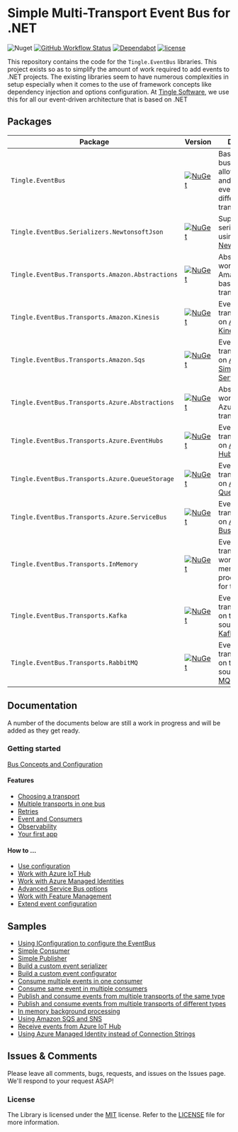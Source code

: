# Simple Multi-Transport Event Bus for .NET

![Nuget](https://img.shields.io/nuget/dt/Tingle.EventBus)
[![GitHub Workflow Status](https://github.com/tinglesoftware/eventbus/actions/workflows/release.yml/badge.svg)](https://github.com/tinglesoftware/eventbus/actions/workflows/release.yml)
[![Dependabot](https://badgen.net/badge/Dependabot/enabled/green?icon=dependabot)](https://dependabot.com/)
[![license](https://img.shields.io/github/license/tinglesoftware/eventbus.svg?style=flat-square)](LICENSE)

This repository contains the code for the `Tingle.EventBus` libraries. This project exists so as to simplify the amount of work required to add events to .NET projects. The existing libraries seem to have numerous complexities in setup especially when it comes to the use of framework concepts like dependency injection and options configuration. At [Tingle Software](https://tingle.software), we use this for all our event-driven architecture that is based on .NET

## Packages

|Package|Version|Description|
|--|--|--|
|`Tingle.EventBus`|[![NuGet](https://img.shields.io/nuget/v/Tingle.EventBus.svg)](https://www.nuget.org/packages/Tingle.EventBus/)|Base of the event bus library to allow you publish and consume events from different transports.|
|`Tingle.EventBus.Serializers.NewtonsoftJson`|[![NuGet](https://img.shields.io/nuget/v/Tingle.EventBus.Serializers.NewtonsoftJson.svg)](https://www.nuget.org/packages/Tingle.EventBus.Serializers.NewtonsoftJson/)|Support for serializing events using [Newtonsoft.Json](https://www.nuget.org/packages/Newtonsoft.Json/).|
|`Tingle.EventBus.Transports.Amazon.Abstractions`|[![NuGet](https://img.shields.io/nuget/v/Tingle.EventBus.Transports.Amazon.Abstractions.svg)](https://www.nuget.org/packages/Tingle.EventBus.Transports.Amazon.Abstractions/)|Abstractions for working with Amazon (AWS) based transports.|
|`Tingle.EventBus.Transports.Amazon.Kinesis`|[![NuGet](https://img.shields.io/nuget/v/Tingle.EventBus.Transports.Amazon.Kinesis.svg)](https://www.nuget.org/packages/Tingle.EventBus.Transports.Amazon.Kinesis/)|Event bus transport based on [Amazon Kinesis](https://aws.amazon.com/kinesis/).|
|`Tingle.EventBus.Transports.Amazon.Sqs`|[![NuGet](https://img.shields.io/nuget/v/Tingle.EventBus.Transports.Amazon.Sqs.svg)](https://www.nuget.org/packages/Tingle.EventBus.Transports.Amazon.Sqs/)|Event bus transport based on [Amazon Simple Queue Service](https://aws.amazon.com/sqs/).|
|`Tingle.EventBus.Transports.Azure.Abstractions`|[![NuGet](https://img.shields.io/nuget/v/Tingle.EventBus.Transports.Azure.Abstractions.svg)](https://www.nuget.org/packages/Tingle.EventBus.Transports.Azure.Abstractions/)|Abstractions for working with Azure based transports.|
|`Tingle.EventBus.Transports.Azure.EventHubs`|[![NuGet](https://img.shields.io/nuget/v/Tingle.EventBus.Transports.Azure.EventHubs.svg)](https://www.nuget.org/packages/Tingle.EventBus.Transports.Azure.EventHubs/)|Event bus transport based on [Azure Event Hubs](https://azure.microsoft.com/en-us/services/event-hubs/).|
|`Tingle.EventBus.Transports.Azure.QueueStorage`|[![NuGet](https://img.shields.io/nuget/v/Tingle.EventBus.Transports.Azure.QueueStorage.svg)](https://www.nuget.org/packages/Tingle.EventBus.Transports.Azure.QueueStorage/)|Event bus transport based on [Azure Storage Queues](https://azure.microsoft.com/en-us/services/storage/queues/).|
|`Tingle.EventBus.Transports.Azure.ServiceBus`|[![NuGet](https://img.shields.io/nuget/v/Tingle.EventBus.Transports.Azure.ServiceBus.svg)](https://www.nuget.org/packages/Tingle.EventBus.Transports.Azure.ServiceBus/)|Event bus transport based on [Azure Service Bus](https://azure.microsoft.com/en-us/services/service-bus/).|
|`Tingle.EventBus.Transports.InMemory`|[![NuGet](https://img.shields.io/nuget/v/Tingle.EventBus.Transports.InMemory.svg)](https://www.nuget.org/packages/Tingle.EventBus.Transports.InMemory/)|Event bus transport that works only in memory and in process, useful for testing.|
|`Tingle.EventBus.Transports.Kafka`|[![NuGet](https://img.shields.io/nuget/v/Tingle.EventBus.Transports.Kafka.svg)](https://www.nuget.org/packages/Tingle.EventBus.Transports.Kafka/)|Event bus transport based on the open source [Apache Kafka](https://kafka.apache.org/) platform.|
|`Tingle.EventBus.Transports.RabbitMQ`|[![NuGet](https://img.shields.io/nuget/v/Tingle.EventBus.Transports.RabbitMQ.svg)](https://www.nuget.org/packages/Tingle.EventBus.Transports.RabbitMQ/)|Event bus transport based on the open source [Rabbit MQ](https://www.rabbitmq.com/) broker.|

## Documentation

A number of the documents below are still a work in progress and will be added as they get ready.

### Getting started

[Bus Concepts and Configuration](docs/bus-concepts-and-configuration.md)

#### Features

- [Choosing a transport](docs/transport-selection.md)
- [Multiple transports in one bus](docs/multi-transport-one-bus.md)
- [Retries](docs/retries.md)
- [Event and Consumers](docs/events-and-consumers.md)
- [Observability](docs/observability.md)
- [Your first app](docs/your-first-app.md)

#### How to ...

- [Use configuration](docs/work-configuration.md)
- [Work with Azure IoT Hub](docs/work-with-azure-iot-hub.md)
- [Work with Azure Managed Identities](docs/work-with-azure-managed-identities.md)
- [Advanced Service Bus options](docs/advanced-service-bus-options.md)
- [Work with Feature Management](docs/work-with-feature-management.md)
- [Extend event configuration](docs/extend-event-configuration.md)

## Samples

* [Using IConfiguration to configure the EventBus](./samples/ConfigSample)
* [Simple Consumer](./samples/SimpleConsumer)
* [Simple Publisher](./samples/SimplePublisher)
* [Build a custom event serializer](./samples/CustomEventSerializer)
* [Build a custom event configurator](./samples/CustomEventConfigurator)
* [Consume multiple events in one consumer](./samples/MultiEventsConsumer)
* [Consume same event in multiple consumers](./samples/MultipleConsumers)
* [Publish and consume events from multiple transports of the same type](./samples/MultipleSimilarTransports)
* [Publish and consume events from multiple transports of different types](./samples/MultipleDifferentTransports)
* [In memory background processing](./samples/InMemoryBackgroundProcessing)
* [Using Amazon SQS and SNS](./samples/AmazonSqsAndSns)
* [Receive events from Azure IoT Hub](./samples/AzureIotHub)
* [Using Azure Managed Identity instead of Connection Strings](./samples/AzureManagedIdentity)

## Issues &amp; Comments

Please leave all comments, bugs, requests, and issues on the Issues page. We'll respond to your request ASAP!

### License

The Library is licensed under the [MIT](http://www.opensource.org/licenses/mit-license.php "Read more about the MIT license form") license. Refer to the [LICENSE](./LICENSE) file for more information.
